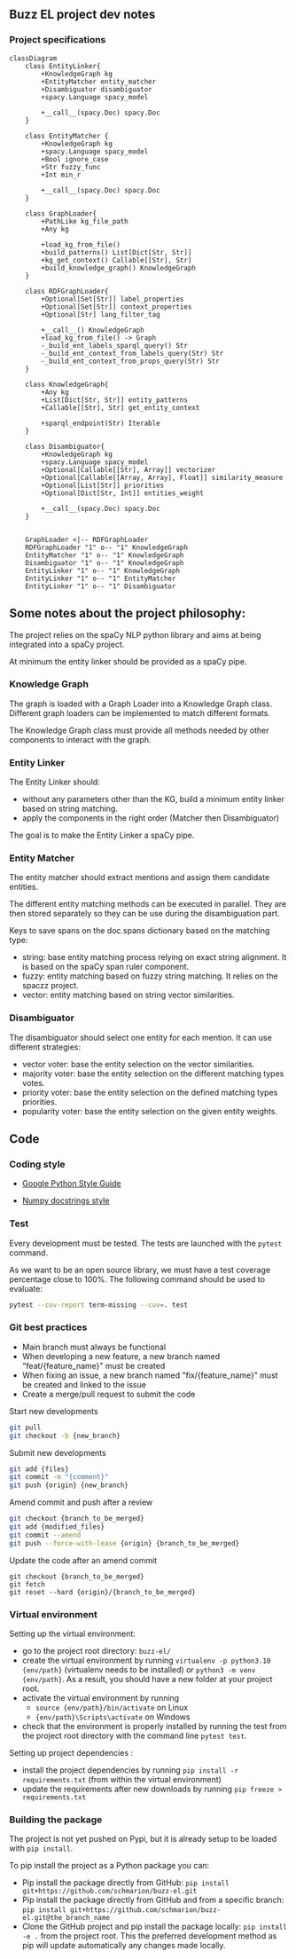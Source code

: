 ## Buzz EL project dev notes

### Project specifications

```mermaid
classDiagram
	class EntityLinker{
		+KnowledgeGraph kg
        +EntityMatcher entity_matcher
		+Disambiguator disambiguator
        +spacy.Language spacy_model

		+__call__(spacy.Doc) spacy.Doc
	}

	class EntityMatcher {
        +KnowledgeGraph kg
        +spacy.Language spacy_model
        +Bool ignore_case
        +Str fuzzy_func
        +Int min_r

        +__call__(spacy.Doc) spacy.Doc
	}

    class GraphLoader{
        +PathLike kg_file_path
        +Any kg

        +load_kg_from_file()
        +build_patterns() List[Dict[Str, Str]]
        +kg_get_context() Callable[[Str], Str]
        +build_knowledge_graph() KnowledgeGraph
    }

    class RDFGraphLoader{
        +Optional[Set[Str]] label_properties
        +Optional[Set[Str]] context_properties
        +Optional[Str] lang_filter_tag

        +__call__() KnowledgeGraph
        +load_kg_from_file() -> Graph
        -_build_ent_labels_sparql_query() Str
        -_build_ent_context_from_labels_query(Str) Str
        -_build_ent_context_from_props_query(Str) Str
    }

	class KnowledgeGraph{
        +Any kg
        +List[Dict[Str, Str]] entity_patterns
        +Callable[[Str], Str] get_entity_context

        +sparql_endpoint(Str) Iterable
	}

	class Disambiguator{
		+KnowledgeGraph kg
        +spacy.Language spacy_model
        +Optional[Callable[[Str], Array]] vectorizer
        +Optional[Callable[[Array, Array], Float]] similarity_measure
        +Optional[List[Str]] priorities
        +Optional[Dict[Str, Int]] entities_weight

        +__call__(spacy.Doc) spacy.Doc
	}


    GraphLoader <|-- RDFGraphLoader
    RDFGraphLoader "1" o-- "1" KnowledgeGraph
    EntityMatcher "1" o-- "1" KnowledgeGraph
    Disambiguator "1" o-- "1" KnowledgeGraph
    EntityLinker "1" o-- "1" KnowledgeGraph
    EntityLinker "1" o-- "1" EntityMatcher
    EntityLinker "1" o-- "1" Disambiguator
```

## Some notes about the project philosophy:

The project relies on the spaCy NLP python library and aims at being integrated into a spaCy project.

At minimum the entity linker should be provided as a spaCy pipe.

### Knowledge Graph

The graph is loaded with a Graph Loader into a Knowledge Graph class.
Different graph loaders can be implemented to match different formats.

The Knowledge Graph class must provide all methods needed by other components to interact with the graph.

### Entity Linker

The Entity Linker should:

- without any parameters other than the KG, build a minimum entity linker based on string matching.
- apply the components in the right order (Matcher then Disambiguator)

The goal is to make the Entity Linker a spaCy pipe.

### Entity Matcher

The entity matcher should extract mentions and assign them candidate entities.

The different entity matching methods can be executed in parallel. They are then stored separately so they can be use during the disambiguation part.

Keys to save spans on the doc.spans dictionary based on the matching type:

- string: base entity matching process relying on exact string alignment. It is based on the spaCy span ruler component.
- fuzzy: entity matching based on fuzzy string matching. It relies on the spaczz project.
- vector: entity matching based on string vector similarities.

### Disambiguator

The disambiguator should select one entity for each mention. It can use different strategies:

- vector voter: base the entity selection on the vector similarities.
- majority voter: base the entity selection on the different matching types votes.
- priority voter: base the entity selection on the defined matching types priorities.
- popularity voter: base the entity selection on the given entity weights.

## Code

### Coding style

- [Google Python Style Guide](https://google.github.io/styleguide/pyguide.html)

- [Numpy docstrings style](https://www.sphinx-doc.org/en/master/usage/extensions/napoleon.html)

### Test

Every development must be tested.
The tests are launched with the `pytest` command.

As we want to be an open source library, we must have a test coverage percentage close to 100%.
The following command should be used to evaluate:

```Bash
pytest --cov-report term-missing --cov=. test
```

### Git best practices

- Main branch must always be functional
- When developing a new feature, a new branch named "feat/{feature_name}" must be created
- When fixing an issue, a new branch named "fix/{feature_name}" must be created and linked to the issue
- Create a merge/pull request to submit the code

Start new developments

```Bash
git pull
git checkout -b {new_branch}
```

Submit new developments

```Bash
git add {files}
git commit -m "{comment}"
git push {origin} {new_branch}
```

Amend commit and push after a review

```Bash
git checkout {branch_to_be_merged}
git add {modified_files}
git commit --amend
git push --force-with-lease {origin} {branch_to_be_merged}
```

Update the code after an amend commit

```
git checkout {branch_to_be_merged}
git fetch
git reset --hard {origin}/{branch_to_be_merged}
```

### Virtual environment

Setting up the virtual environment:

- go to the project root directory: `buzz-el/`
- create the virtual environment by running `virtualenv -p python3.10 {env/path}` (virtualenv needs to be installed) or `python3 -m venv {env/path}`. As a result, you should have a new folder at your project root.
- activate the virtual environment by running
  - `source {env/path}/bin/activate` on Linux
  - `{env/path}\Scripts\activate` on Windows
- check that the environment is properly installed by running the test from the project root directory with the command line `pytest test`.

Setting up project dependencies :

- install the project dependencies by running `pip install -r requirements.txt` (from within the virtual environment)
- update the requirements after new downloads by running `pip freeze > requirements.txt`

### Building the package

The project is not yet pushed on Pypi, but it is already setup to be loaded with `pip install`.

To pip install the project as a Python package you can:

- Pip install the package directly from GitHub: `pip install git+https://github.com/schmarion/buzz-el.git`
- Pip install the package directly from GitHub and from a specific branch: `pip install git+https://github.com/schmarion/buzz-el.git@the_branch_name`
- Clone the GitHub project and pip install the package locally: `pip install -e .` from the project root. This the preferred development method as pip will update automatically any changes made locally.
